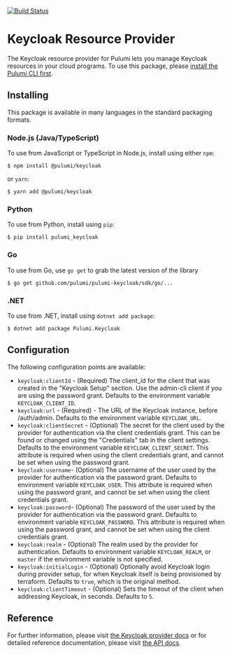 [![Build Status](https://travis-ci.com/pulumi/pulumi-keycloak.svg?token=eHg7Zp5zdDDJfTjY8ejq&branch=master)](https://travis-ci.com/pulumi/pulumi-keycloak)

# Keycloak Resource Provider

The Keycloak resource provider for Pulumi lets you manage Keycloak resources in your cloud programs. To use
this package, please [install the Pulumi CLI first](https://www.mailgun.com//).

## Installing

This package is available in many languages in the standard packaging formats.

### Node.js (Java/TypeScript)

To use from JavaScript or TypeScript in Node.js, install using either `npm`:

    $ npm install @pulumi/keycloak

or `yarn`:

    $ yarn add @pulumi/keycloak

### Python

To use from Python, install using `pip`:

    $ pip install pulumi_keycloak

### Go

To use from Go, use `go get` to grab the latest version of the library

    $ go get github.com/pulumi/pulumi-keycloak/sdk/go/...

### .NET

To use from .NET, install using `dotnet add package`:

    $ dotnet add package Pulumi.Keycloak

## Configuration

The following configuration points are available:

- `keycloak:clientId` - (Required) The client_id for the client that was created in the "Keycloak Setup" section. 
  Use the admin-cli client if you are using the password grant. Defaults to the environment variable `KEYCLOAK_CLIENT_ID`.
- `keycloak:url` - (Required) - The URL of the Keycloak instance, before /auth/admin. Defaults to the environment 
  variable `KEYCLOAK_URL`.
- `keycloak:clientSecret` - (Optional) The secret for the client used by the provider for authentication via the client
  credentials grant. This can be found or changed using the "Credentials" tab in the client settings. Defaults to the 
  environment variable `KEYCLOAK_CLIENT_SECRET`. This attribute is required when using the client credentials grant,
  and cannot be set when using the password grant.
- `keycloak:username`- (Optional) The username of the user used by the provider for authentication via the password grant.
  Defaults to environment variable `KEYCLOAK_USER`. This attribute is required when using the password grant, and cannot 
  be set when using the client credentials grant.
- `keycloak:password`- (Optional) The password of the user used by the provider for authentication via the password grant. Defaults to 
  environment variable `KEYCLOAK_PASSWORD`. This attribute is required when using the password grant, and cannot be set when
  using the client credentials grant.
- `keycloak:realm` - (Optional) The realm used by the provider for authentication. Defaults to environment variable 
  `KEYCLOAK_REALM`, or `master` if the environment variable is not specified.
- `keycloak:initialLogin` - (Optional) Optionally avoid Keycloak login during provider setup, for when Keycloak itself 
  is being provisioned by terraform. Defaults to `true`, which is the original method.
- `keycloak:clientTimeout` - (Optional) Sets the timeout of the client when addressing Keycloak, in seconds. Defaults to `5`.

## Reference

For further information, please visit [the Keycloak provider docs](https://www.pulumi.com/docs/intro/cloud-providers/keycloak) or for detailed reference documentation, please visit [the API docs](https://www.pulumi.com/docs/reference/pkg/keycloak).
